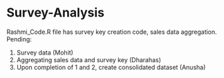 # Survey-Analysis

Rashmi_Code.R file has survey key creation code, sales data aggregation. 
Pending: 
1. Survey data (Mohit)
2. Aggregating sales data and survey key (Dharahas)
3. Upon completion of 1 and 2, create consolidated dataset (Anusha)
